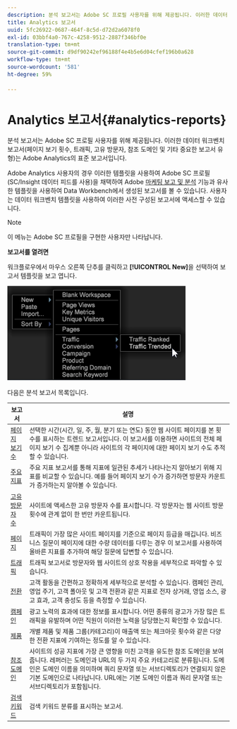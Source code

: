 ```yaml
---
description: 분석 보고서는 Adobe SC 프로필 사용자를 위해 제공됩니다. 이러한 데이터 워크벤치 보고서(페이지 보기 횟수, 트래픽, 고유 방문자, 참조 도메인 및 기타 중요한 보고서 유형)는 Adobe Analytics의 표준 보고서입니다.
title: Analytics 보고서
uuid: 5fc26922-0687-464f-8c5d-d72d2a6078f0
exl-id: 03bbf4a0-767c-4258-9512-2887f346bf0e
translation-type: tm+mt
source-git-commit: d9df90242ef96188f4e4b5e6d04cfef196b0a628
workflow-type: tm+mt
source-wordcount: '581'
ht-degree: 59%

---
```


# Analytics 보고서{#analytics-reports}

분석 보고서는 Adobe SC 프로필 사용자를 위해 제공됩니다. 이러한 데이터 워크벤치 보고서(페이지 보기 횟수, 트래픽, 고유 방문자, 참조 도메인 및 기타 중요한 보고서 유형)는 Adobe Analytics의 표준 보고서입니다.

Adobe Analytics 사용자의 경우 이러한 템플릿을 사용하여 Adobe SC 프로필(SC/Insight 데이터 피드를 사용)을 채택하여 Adobe [마케팅 보고 및 분석](http://www.adobe.com/solutions/digital-analytics/marketing-reports-analytics.html?promoid=KAUCM) 기능과 유사한 템플릿을 사용하여 Data Workbench에서 생성된 보고서를 볼 수 있습니다. 사용자는 데이터 워크벤치 템플릿을 사용하여 이러한 사전 구성된 보고서에 액세스할 수 있습니다.

>[!NOTE]
>
>이 메뉴는 Adobe SC 프로필을 구현한 사용자만 나타납니다.

**보고서를 열려면**

워크플로우에서 마우스 오른쪽 단추를 클릭하고 **[!UICONTROL New]**&#x200B;을 선택하여 보고서 템플릿을 보고 엽니다.

![](assets/template_reports.png)

다음은 분석 보고서 목록입니다.

| 보고서 | 설명 |
|---|---|
| [페이지 보기 수](https://docs.adobe.com/content/help/ko-KR/analytics/components/variables/dimensions-reports/reports-page-views.html) | 선택한 시간(시간, 일, 주, 월, 분기 또는 연도) 동안 웹 사이트 페이지를 본 횟수를 표시하는 트렌드 보고서입니다. 이 보고서를 이용하면 사이트의 전체 페이지 보기 수 집계뿐 아니라 사이트의 각 페이지에 대한 페이지 보기 수도 추적할 수 있습니다. |
| [주요 지표](https://docs.adobe.com/help/en/analytics/components/variables/dimensions-reports/reports-key-metrics.html) | 주요 지표 보고서를 통해 지표에 일관된 추세가 나타나는지 알아보기 위해 지표를 비교할 수 있습니다. 예를 들어 페이지 보기 수가 증가하면 방문자 카운트가 증가하는지 알아볼 수 있습니다. |
| [고유 방문자 수](https://docs.adobe.com/content/help/en/analytics/components/variables/dimensions-reports/reports-unique-visitors-v15-dsc.html) | 사이트에 액세스한 고유 방문자 수를 표시합니다. 각 방문자는 웹 사이트 방문 횟수에 관계 없이 한 번만 카운트됩니다. |
| [페이지](https://docs.adobe.com/content/help/en/analytics/components/variables/dimensions-reports/reports-pages.html) | 트래픽이 가장 많은 사이트 페이지를 기준으로 페이지 등급을 매깁니다. 비즈니스 질문이 페이지에 대한 수량 데이터를 다루는 경우 이 보고서를 사용하여 올바른 지표를 추가하여 해당 질문에 답변할 수 있습니다. |
| [트래픽](https://docs.adobe.com/help/en/analytics/components/variables/dimensions-reports/reports-traffic.html) | 트래픽 보고서로 방문자와 웹 사이트의 상호 작용을 세부적으로 파악할 수 있습니다. |
| [전환](https://docs.adobe.com/content/help/en/analytics/components/variables/dimensions-reports/reports-conversion.html) | 고객 활동을 간편하고 정확하게 세부적으로 분석할 수 있습니다. 캠페인 관리, 영업 주기, 고객 폴아웃 및 고객 전환과 같은 지표로 전자 상거래, 영업 소스, 광고 효과, 고객 충성도 등을 측정할 수 있습니다. |
| [캠페인](https://docs.adobe.com/content/help/en/analytics/components/variables/dimensions-reports/reports-campaigns.html) | 광고 노력의 효과에 대한 정보를 표시합니다. 어떤 종류의 광고가 가장 많은 트래픽을 유발하며 어떤 직원이 이러한 노력을 담당했는지 확인할 수 있습니다. |
| [제품](https://docs.adobe.com/content/help/en/analytics/components/variables/dimensions-reports/reports-products.html) | 개별 제품 및 제품 그룹(카테고리)이 매출액 또는 체크아웃 횟수와 같은 다양한 전환 지표에 기여하는 정도를 알 수 있습니다. |
| [참조 도메인](https://docs.adobe.com/content/help/en/analytics/components/variables/dimensions-reports/reports-referring-domains.html) | 사이트의 성공 지표에 가장 큰 영향을 미친 고객을 유도한 참조 도메인을 보여줍니다. 레퍼러는 도메인과 URL의 두 가지 주요 카테고리로 분류됩니다. 도메인은 도메인 이름을 의미하며 쿼리 문자열 또는 서브디렉토리가 연결되지 않은 기본 도메인으로 나타납니다. URL에는 기본 도메인 이름과 쿼리 문자열 또는 서브디렉토리가 포함됩니다. |
| [검색 키워드](https://docs.adobe.com/content/help/en/analytics/components/variables/dimensions-reports/reports-search-keywords.html) | 검색 키워드 분류를 표시하는 보고서. |

